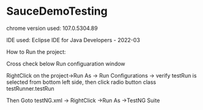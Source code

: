 # SauceDemoTesting
chrome version used: 107.0.5304.89

IDE used: Eclipse IDE for Java Developers - 2022-03

How to Run the project: 

Cross check below Run configuaration window
 
RightClick on the project->Run As -> Run Configurations -> verify testRun is selected from bottom left side, then click radio button class testRunner.testRun
 
Then Goto testNG.xml -> RightClick ->Run As ->TestNG Suite
